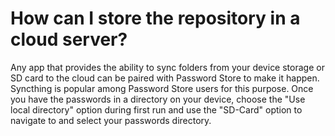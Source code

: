 # How can I store the repository in a cloud server?
Any app that provides the ability to sync folders from your device storage or SD card to the cloud can be paired with Password Store to make it happen. Syncthing is popular among Password Store users for this purpose. Once you have the passwords in a directory on your device, choose the "Use local directory" option during first run and use the "SD-Card" option to navigate to and select your passwords directory.
